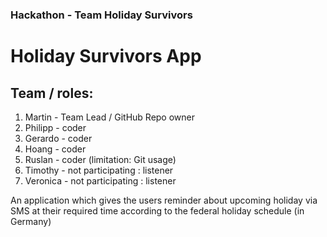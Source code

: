 ### Hackathon - Team Holiday Survivors ###
# Holiday Survivors App #

## Team / roles: ##
1. Martin - Team Lead / GitHub Repo owner
2. Philipp - coder
3. Gerardo - coder
4. Hoang - coder
5. Ruslan - coder (limitation: Git usage)
6. Timothy - not participating : listener
7. Veronica - not participating : listener

An application which gives the users reminder about upcoming holiday via SMS at their required time according to the federal holiday schedule (in Germany)
